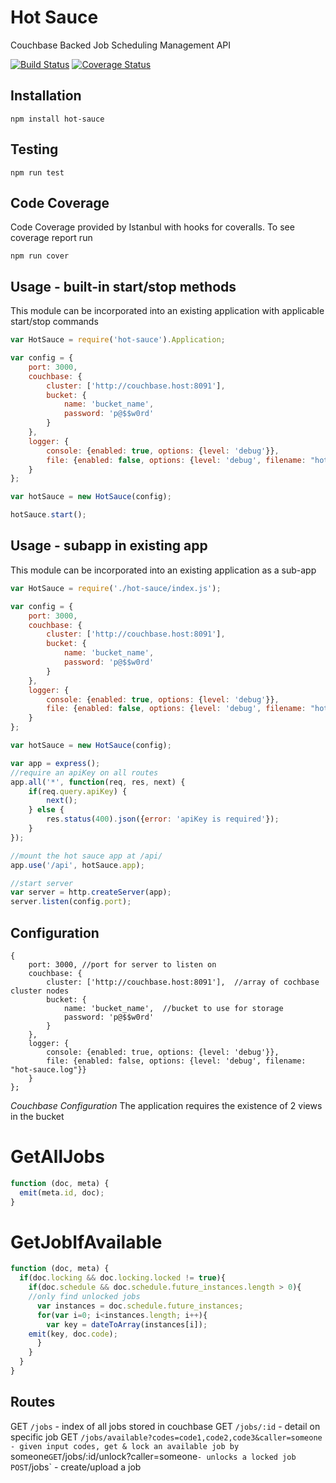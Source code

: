# Hot Sauce

Couchbase Backed Job Scheduling Management API 

[![Build Status](https://travis-ci.org/GannettDigital/SpiceRack.svg?branch=master)](https://travis-ci.org/GannettDigital/SpiceRack)
[![Coverage Status](https://coveralls.io/repos/GannettDigital/SpiceRack/badge.svg?branch=master&service=github)](https://coveralls.io/github/GannettDigital/SpiceRack?branch=master)

Installation
------------
```npm install hot-sauce```

Testing
-------------
```npm run test```
 
Code Coverage
-------------

Code Coverage provided by Istanbul with hooks for coveralls.  To see coverage report run

```
npm run cover
```

Usage - built-in start/stop methods
-------------

This module can be incorporated into an existing application with applicable start/stop commands

```javascript
var HotSauce = require('hot-sauce').Application;

var config = {
    port: 3000,
    couchbase: {
        cluster: ['http://couchbase.host:8091'],
        bucket: {
            name: 'bucket_name',
            password: 'p@$$w0rd'
        }
    },
    logger: {
        console: {enabled: true, options: {level: 'debug'}},
        file: {enabled: false, options: {level: 'debug', filename: "hot-sauce.log"}}
    }
};

var hotSauce = new HotSauce(config);

hotSauce.start();
```

Usage - subapp in existing app
-------------

This module can be incorporated into an existing application as a sub-app
```javascript
var HotSauce = require('./hot-sauce/index.js');

var config = {
    port: 3000,
    couchbase: {
        cluster: ['http://couchbase.host:8091'],
        bucket: {
            name: 'bucket_name',
            password: 'p@$$w0rd'
        }
    },
    logger: {
        console: {enabled: true, options: {level: 'debug'}},
        file: {enabled: false, options: {level: 'debug', filename: "hot-sauce.log"}}
    }
};

var hotSauce = new HotSauce(config);

var app = express();
//require an apiKey on all routes
app.all('*', function(req, res, next) {
    if(req.query.apiKey) {
        next();
    } else {
        res.status(400).json({error: 'apiKey is required'});
    }
});

//mount the hot sauce app at /api/
app.use('/api', hotSauce.app);

//start server
var server = http.createServer(app);
server.listen(config.port);
```

Configuration
-------------
```
{
    port: 3000, //port for server to listen on
    couchbase: { 
        cluster: ['http://couchbase.host:8091'],  //array of cochbase cluster nodes
        bucket: {
            name: 'bucket_name',  //bucket to use for storage
            password: 'p@$$w0rd'
        }
    },
    logger: { 
        console: {enabled: true, options: {level: 'debug'}},
        file: {enabled: false, options: {level: 'debug', filename: "hot-sauce.log"}}
    }
};
```
*Couchbase Configuration* 
The application requires the existence of 2 views in the bucket

# GetAllJobs
```javascript
function (doc, meta) {
  emit(meta.id, doc);
}
```

# GetJobIfAvailable
```javascript
function (doc, meta) {
  if(doc.locking && doc.locking.locked != true){
    if(doc.schedule && doc.schedule.future_instances.length > 0){
    //only find unlocked jobs
      var instances = doc.schedule.future_instances;
      for(var i=0; i<instances.length; i++){
        var key = dateToArray(instances[i]);
	emit(key, doc.code);
      }
    } 
  }
}
```

Routes
-------------
GET `/jobs` - index of all jobs stored in couchbase
GET `/jobs/:id` - detail on specific job
GET `/jobs/available?codes=code1,code2,code3&caller=someone - given input codes, get & lock an available job by `someone`
GET `/jobs/:id/unlock?caller=someone` - unlocks a locked job
POST `/jobs` - create/upload a job


